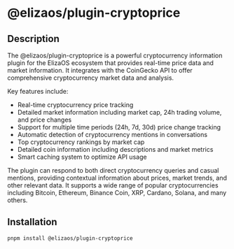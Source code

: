 # @elizaos/plugin-cryptoprice

## Description

The @elizaos/plugin-cryptoprice is a powerful cryptocurrency information plugin for the ElizaOS ecosystem that provides real-time price data and market information. It integrates with the CoinGecko API to offer comprehensive cryptocurrency market data and analysis.

Key features include:
- Real-time cryptocurrency price tracking
- Detailed market information including market cap, 24h trading volume, and price changes
- Support for multiple time periods (24h, 7d, 30d) price change tracking
- Automatic detection of cryptocurrency mentions in conversations
- Top cryptocurrency rankings by market cap
- Detailed coin information including descriptions and market metrics
- Smart caching system to optimize API usage

The plugin can respond to both direct cryptocurrency queries and casual mentions, providing contextual information about prices, market trends, and other relevant data. It supports a wide range of popular cryptocurrencies including Bitcoin, Ethereum, Binance Coin, XRP, Cardano, Solana, and many others.

## Installation

```bash
pnpm install @elizaos/plugin-cryptoprice
```